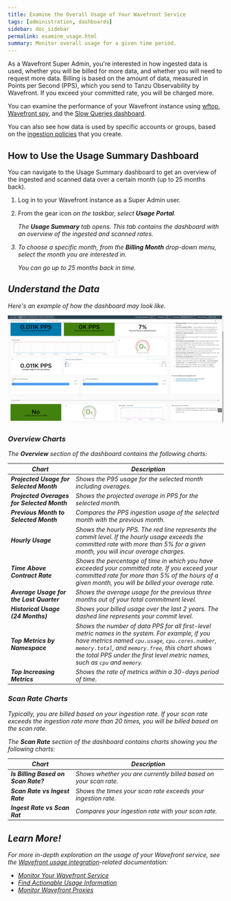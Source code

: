 ```yaml
---
title: Examine the Overall Usage of Your Wavefront Service
tags: [administration, dashboards]
sidebar: doc_sidebar
permalink: examine_usage.html
summary: Monitor overall usage for a given time period.
---
```


As a Wavefront Super Admin, you're interested in how ingested data is used, whether you will be billed for more data, and whether you will need to request more data. Billing is based on the amount of data, measured in Points per Second (PPS), which you send to Tanzu Observability by Wavefront. If you exceed your committed rate, you will be charged more.

You can examine the performance of your Wavefront instance using [wftop](), [Wavefront spy](wavefront_monitoring_spy.html), and the [Slow Queries dashboard](wavefront_monitoring.html#examine-slow-queries). 

You can also see how data is used by specific accounts or groups, based on the [ingestion policies](ingestion_policies.thml) that you create.

## How to Use the Usage Summary Dashboard

You can navigate to the Usage Summary dashboard to get an overview of the ingested and scanned data over a certain month (up to 25 months back). 

1. Log in to your Wavefront instance as a Super Admin user.
2. From the gear icon <i class="fa fa-cog"/> on the taskbar, select **Usage Portal**.

   The **Usage Summary** tab opens. This tab contains the dashboard with an overview of the ingested and scanned rates.
3. To choose a specific month, from the **Billing Month** drop-down menu, select the month you are interested in.
   
   You can go up to 25 months back in time.
   
## Understand the Data

Here's an example of how the dashboard may look like.

![Example of the Usage Summary dashboard](images/usage_overview.png)

### Overview Charts

The **Overview** section of the dashboard contains the following charts:

<table style="width: 100%;">
<tbody>
<thead>
<tr><th width="30%">Chart</th><th width="70%">Description</th></tr>
</thead>
<tr>
<td><strong>Projected Usage for Selected Month</strong></td>
<td>Shows the P95 usage for the selected month including overages.</td></tr>
<tr>
<td><strong>Projected Overages for Selected Month</strong></td>
<td>Shows the projected overage in PPS for the selected month.</td>
</tr>
<tr>
<td><strong>Previous Month to Selected Month</strong></td>
<td>Compares the PPS ingestion usage of the selected month with the previous month.</td>
</tr>
<tr>
<td><strong>Hourly Usage</strong></td>
<td>Shows the hourly PPS. The red line represents the commit level. If the hourly usage exceeds the committed rate with more than 5% for a given month, you will incur overage charges.</td>
</tr>
<tr>
<td><strong>Time Above Contract Rate</strong></td>
<td>Shows the percentage of time in which you have exceeded your committed rate. If you exceed your committed rate for more than 5% of the hours of a given month, you will be billed your overage rate.</td>
</tr>
<tr>
<td><strong>Average Usage for the Last Quarter</strong></td>
<td>Shows the average usage for the previous three months out of your total commitment level.</td>
</tr>
<tr>
<td><strong>Historical Usage (24 Months)</strong></td>
<td>Shows your billed usage over the last 2 years. The dashed line represents your commit level.</td>
</tr>
<tr>
<td><strong>Top Metrics by Namespace</strong></td>
<td>Shows the number of data PPS for all first-level metric names in the system. For example, if you have metrics named <code>cpu.usage</code>, <code>cpu.cores.number</code>, <code>memory.total</code>, and <code>memory.free</code>, this chart shows the total PPS under the first level metric names, such as <code>cpu</code> and <code>memory</code>.</td>
</tr>
<tr>
<td><strong>Top Increasing Metrics</strong></td>
<td>Shows the rate of metrics within a 30-days period of time.</td>
</tr>
</tbody>
</table>

    
### Scan Rate Charts

Typically, you are billed based on your ingestion rate. If your scan rate exceeds the ingestion rate more than 20 times, you will be billed based on the scan rate.

The **Scan Rate** section of the dashboard contains charts showing you the following charts:

<table style="width: 100%;">
<tbody>
<thead>
<tr><th width="30%">Chart</th><th width="70%">Description</th></tr>
</thead>
<tr>
<td><strong>Is Billing Based on Scan Rate?</strong></td>
<td>Shows whether you are currently billed based on your scan rate.</td></tr>
<tr>
<td><strong>Scan Rate vs Ingest Rate</strong></td>
<td>Shows the times your scan rate exceeds your ingestion rate.</td>
</tr>
<tr>
<td><strong>Ingest Rate vs Scan Rat</strong></td>
<td>Compares your ingestion rate with your scan rate.</td>
</tr>
</tbody>
</table>

    
## Learn More!

For more in-depth exploration on the usage of your Wavefront service, see the [Wavefront usage integration](system.html)-related documentation: 

* [Monitor Your Wavefront Service](wavefront_monitoring.html)
* [Find Actionable Usage Information](wavefront_usage_info.html)
* [Monitor Wavefront Proxies](monitoring_proxies.html)
